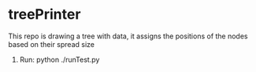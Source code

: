 # treePrinter
This repo is drawing a tree with data, it assigns the positions of the nodes based on their spread size
1. Run:
python ./runTest.py
